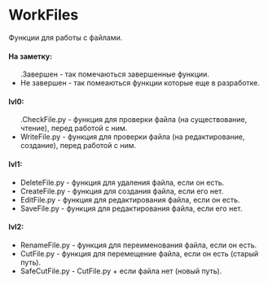 # WorkFiles
Функции для работы с файлами.


<h4>На заметку:</h4>
<ul>
 .Завершен - так помечаються завершенные функции.
 <li>Не завершен - так помеаються функции которые еще в разработке.</li>
</ul>


<h4>lvl0:</h4>
<ul>
 .CheckFile.py - функция для проверки файла (на существование, чтение), перед работой с ним.
 <li>WriteFile.py - функция для проверки файла (на редактирование, создание), перед работой с ним.</li>
</ul>


<h4>lvl1:</h4>
<ul>
 <li>DeleteFile.py - функция для удаления файла, если он есть.</li>
 <li>CreateFile.py - функция для создания файла, если его нет.</li>
 <li>EditFile.py - функция для редактирования файла, если он есть.</li>
 <li>SaveFile.py - функция для редактирования файла, если его нет.</li>
</ul>


<h4>lvl2:</h4>
<ul>
 <li>RenameFile.py - функция для переименования файла, если он есть.</li>
 <li>CutFile.py - функция для перемещение файла, если он есть (старый путь).</li>
 <li>SafeCutFile.py - CutFile.py + если файла нет (новый путь).</li>
</ul>

